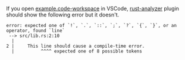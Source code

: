 If you open [example.code-workspace](example.code-workspace) in VSCode, 
[rust-analyzer](https://marketplace.visualstudio.com/items?itemName=rust-lang.rust-analyzer)
plugin should show the following error but it doesn't.

```
error: expected one of `!`, `.`, `::`, `;`, `?`, `{`, `}`, or an operator, found `line`
 --> src/lib.rs:2:10
  |
2 |     This line should cause a compile-time error.
  |          ^^^^ expected one of 8 possible tokens
```
